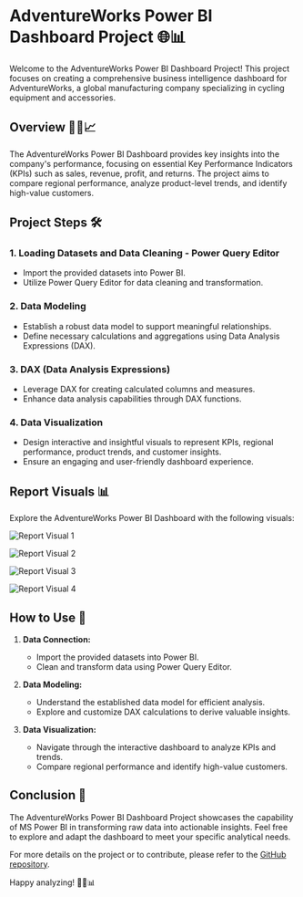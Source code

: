 # AdventureWorks Power BI Dashboard Project 🌐📊

Welcome to the AdventureWorks Power BI Dashboard Project! This project focuses on creating a comprehensive business intelligence dashboard for AdventureWorks, a global manufacturing company specializing in cycling equipment and accessories.

## Overview 🚴‍♂️📈

The AdventureWorks Power BI Dashboard provides key insights into the company's performance, focusing on essential Key Performance Indicators (KPIs) such as sales, revenue, profit, and returns. The project aims to compare regional performance, analyze product-level trends, and identify high-value customers.

## Project Steps 🛠️

### 1. Loading Datasets and Data Cleaning - Power Query Editor
   - Import the provided datasets into Power BI.
   - Utilize Power Query Editor for data cleaning and transformation.

### 2. Data Modeling
   - Establish a robust data model to support meaningful relationships.
   - Define necessary calculations and aggregations using Data Analysis Expressions (DAX).

### 3. DAX (Data Analysis Expressions)
   - Leverage DAX for creating calculated columns and measures.
   - Enhance data analysis capabilities through DAX functions.

### 4. Data Visualization
   - Design interactive and insightful visuals to represent KPIs, regional performance, product trends, and customer insights.
   - Ensure an engaging and user-friendly dashboard experience.

## Report Visuals 📊

Explore the AdventureWorks Power BI Dashboard with the following visuals:

![Report Visual 1](https://github.com/ashay-thamankar/power_bi_projects/blob/main/Adeventure_company_report/report%20visuals/adventure%20works%20slide%201.jpg)

![Report Visual 2](https://github.com/ashay-thamankar/power_bi_projects/blob/main/Adeventure_company_report/report%20visuals/adventure%20works%20slide%202.jpg)

![Report Visual 3](https://github.com/ashay-thamankar/power_bi_projects/blob/main/Adeventure_company_report/report%20visuals/adventure%20works%20slide%203.jpg)

![Report Visual 4](https://github.com/ashay-thamankar/power_bi_projects/blob/main/Adeventure_company_report/report%20visuals/adventure%20works%20slide%204.jpg)

## How to Use 🚀

1. **Data Connection:**
   - Import the provided datasets into Power BI.
   - Clean and transform data using Power Query Editor.

2. **Data Modeling:**
   - Understand the established data model for efficient analysis.
   - Explore and customize DAX calculations to derive valuable insights.

3. **Data Visualization:**
   - Navigate through the interactive dashboard to analyze KPIs and trends.
   - Compare regional performance and identify high-value customers.

## Conclusion 🎉

The AdventureWorks Power BI Dashboard Project showcases the capability of MS Power BI in transforming raw data into actionable insights. Feel free to explore and adapt the dashboard to meet your specific analytical needs.

For more details on the project or to contribute, please refer to the [GitHub repository](https://github.com/ashay-thamankar/power_bi_projects).

Happy analyzing! 🚴‍♂️📊
